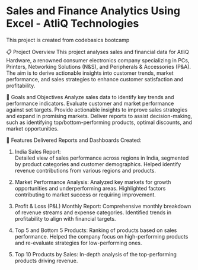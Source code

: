 # Sales and Finance Analytics Using Excel - AtliQ Technologies
This project is created from codebasics bootcamp


📋 Project Overview
This project analyses sales and financial data for AtliQ Hardware, a renowned consumer electronics company specializing in PCs, Printers, Networking Solutions (N&S), and Peripherals & Accessories (P&A). The aim is to derive actionable insights into customer trends, market performance, and sales strategies to enhance customer satisfaction and profitability.

🎯 Goals and Objectives
Analyze sales data to identify key trends and performance indicators.
Evaluate customer and market performance against set targets.
Provide actionable insights to improve sales strategies and expand in promising markets.
Deliver reports to assist decision-making, such as identifying top/bottom-performing products, optimal discounts, and market opportunities.

🚀 Features Delivered Reports and Dashboards Created:

1. India Sales Report:  
Detailed view of sales performance across regions in India, segmented by product categories and customer demographics.
Helped identify revenue contributions from various regions and products.

2. Market Performance Analysis:
Analyzed key markets for growth opportunities and underperforming areas.
Highlighted factors contributing to market success or requiring improvement.

3. Profit & Loss (P&L) Monthly Report:
Comprehensive monthly breakdown of revenue streams and expense categories.
Identified trends in profitability to align with financial targets.

4. Top 5 and Bottom 5 Products:
Ranking of products based on sales performance.
Helped the company focus on high-performing products and re-evaluate strategies for low-performing ones.

5. Top 10 Products by Sales:
In-depth analysis of the top-performing products driving revenue.
